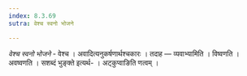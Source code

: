 ```yaml
---
index: 8.3.69
sutra: वेश्च स्वनो भोजने

---
```

_वेश्च स्वनो भोजने_ - वेश्च । अवादित्यनुकर्षणार्थश्चकारः । तदाह —  व्यवाभ्यामिति । विष्वणति । अवष्वणति । सशब्दं भुङ्क्ते इत्यर्थ- । अट्कुप्वाङिति णत्वम् ।